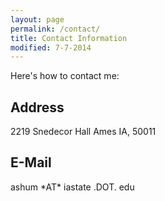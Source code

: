 ```yaml
---
layout: page
permalink: /contact/
title: Contact Information
modified: 7-7-2014
---
```


Here's how to contact me:

## Address
2219 Snedecor Hall
Ames IA, 50011

## E-Mail
ashum \*AT\* iastate .DOT. edu